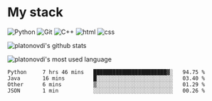 # My stack

![Python](https://img.shields.io/badge/-Python-yellow?logo=python&logoColor=white&style=flat-square)
![Git](https://img.shields.io/badge/-Git-black?logo=git&logoColor=white&style=flat-square)
![C++](https://img.shields.io/badge/-C++-blue?logo=C%2B%2B&logoColor=white&style=flat-square)
![html](https://img.shields.io/badge/-html-red?logo=C&logoColor=white&style=flat-square)
![css](https://img.shields.io/badge/-css-magneta?logo=C&logoColor=white&style=flat-square)
<!-- [C](https://img.shields.io/badge/-C-blue?logo=C&logoColor=white&style=flat-square) -->
![platonovdi's github stats](https://github-readme-stats.vercel.app/api?username=platonovdi&theme=blue-green)

![platonovdi's most used language](https://github-readme-stats.vercel.app/api/top-langs/?username=platonovdi&theme=blue-green)
<!--START_SECTION:waka-->
```text
Python     7 hrs 46 mins   ███████████████████████▓░   94.75 % 
Java       16 mins         █░░░░░░░░░░░░░░░░░░░░░░░░   03.40 % 
Other      6 mins          ▒░░░░░░░░░░░░░░░░░░░░░░░░   01.29 % 
JSON       1 min           ░░░░░░░░░░░░░░░░░░░░░░░░░   00.26 % 
```
<!--END_SECTION:waka-->